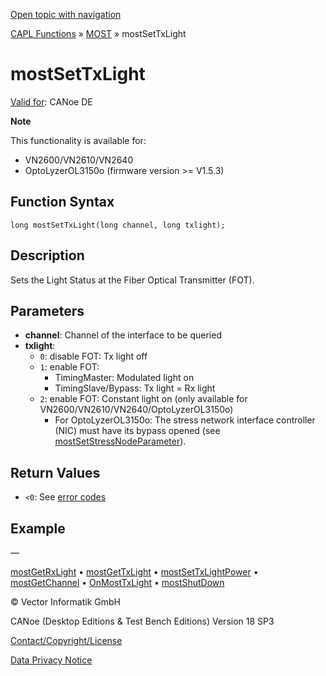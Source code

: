 [Open topic with navigation](../../../../../CANoeDEFamily.htm#Topics/CAPLFunctions/MOST/Functions/CAPLfunctionMOSTSetTxLight.md)

[CAPL Functions](../../CAPLfunctions.md) » [MOST](../CAPLfunctionsMOSTOverview.md) » mostSetTxLight

# mostSetTxLight

[Valid for](../../../Shared/FeatureAvailability.md):  CANoe DE

**Note**

This functionality is available for:

- VN2600/VN2610/VN2640
- OptoLyzerOL3150o (firmware version >= V1.5.3)

## Function Syntax

`long mostSetTxLight(long channel, long txlight);`

## Description

Sets the Light Status at the Fiber Optical Transmitter (FOT).

## Parameters

- **channel**: Channel of the interface to be queried
- **txlight**:
  - `0`: disable FOT: Tx light off
  - `1`: enable FOT:  
    - TimingMaster: Modulated light on
    - TimingSlave/Bypass: Tx light = Rx light
  - `2`: enable FOT: Constant light on (only available for VN2600/VN2610/VN2640/OptoLyzerOL3150o)
    - For OptoLyzerOL3150o: The stress network interface controller (NIC) must have its bypass opened (see [mostSetStressNodeParameter](CAPLfunctionMOSTSetGetStressNodeParameter.md)).

## Return Values

- `<0`: See [error codes](../CAPLfunctionsMOSTErrorCodes.md)

## Example

—

[mostGetRxLight](CAPLfunctionMOSTGetRxLight.md) • [mostGetTxLight](CAPLfunctionMOSTGetTxLight.md) • [mostSetTxLightPower](CAPLfunctionMOSTSetTxLightPower.md) • [mostGetChannel](CAPLfunctionMOSTGetChannel.md) • [OnMostTxLight](../EventProcedures/CAPLfunctionOnMOSTTXLight.md) • [mostShutDown](CAPLfunctionMOSTShutDown.md)

© Vector Informatik GmbH

CANoe (Desktop Editions & Test Bench Editions) Version 18 SP3

[Contact/Copyright/License](../../../Shared/ContactCopyrightLicense.md)

[Data Privacy Notice](https://www.vector.com/int/en/company/get-info/privacy-policy/)

